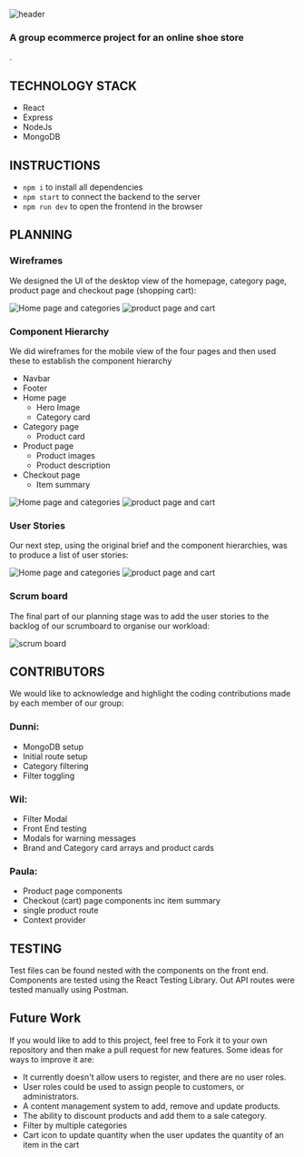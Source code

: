 
![header ](front-end/src/assets/readMe-images/readMeHeader.png)
### A group ecommerce project for an online shoe store
.
## TECHNOLOGY STACK
- React
- Express
- NodeJs
- MongoDB 

## INSTRUCTIONS
- `npm i` to install all dependencies
- `npm start` to connect the backend to the server
- `npm run dev` to open the frontend in the browser
## PLANNING
### Wireframes
We designed the UI of the desktop view of the homepage, category page, product page and checkout page (shopping cart):

![Home page and categories ](front-end/src/assets/readMe-images/wireframes1.png)
![product page and cart ](front-end/src/assets/readMe-images/wireframes2.png)

### Component Hierarchy
We did wireframes for the mobile view of the four pages and then used these to establish the component hierarchy

- Navbar
- Footer
- Home page
  - Hero Image
  - Category card
- Category page
  - Product card
- Product page
  - Product images
  - Product description
- Checkout page
  - Item summary

![Home page and categories ](front-end/src/assets/readMe-images/hierarchy1.png)
![product page and cart ](front-end/src/assets/readMe-images/hierarchy2.png)

### User Stories
Our next step, using the original brief and the component hierarchies, was to produce a list of user stories:

![Home page and categories ](front-end/src/assets/readMe-images/userStories1.png)
![product page and cart ](front-end/src/assets/readMe-images/userStories2.png)

### Scrum board
The final part of our planning stage was to add the user stories to the backlog of our scrumboard to organise our workload:

![scrum board ](front-end/src/assets/readMe-images/scrumboard.png)

## CONTRIBUTORS
We would like to acknowledge and highlight the coding contributions made by each member of our group:
### Dunni:
- MongoDB setup
- Initial route setup
- Category filtering
- Filter toggling
### Wil:
- Filter Modal
- Front End testing
- Modals for warning messages
- Brand and Category card arrays and product cards
### Paula:
- Product page components
- Checkout (cart) page components inc item summary
- single product route
- Context provider

## TESTING
Test files can be found nested with the components on the front end. Components are tested using the React Testing Library. Out API routes were tested manually using Postman.

## Future Work
If you would like to add to this project, feel free to Fork it to your own repository and then make a pull request for new features.
Some ideas for ways to improve it are:
- It currently doesn't allow users to register, and there are no user roles.
- User roles could be used to assign people to customers, or administrators.
- A content management system to add, remove and update products.
- The ability to discount products and add them to a sale category.
- Filter by multiple categories
- Cart icon to update quantity when the user updates the quantity of an item in the cart
